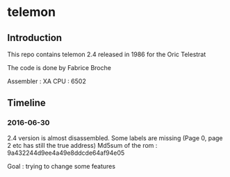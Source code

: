 # telemon 

## Introduction
This repo contains telemon 2.4 released in 1986 for the Oric Telestrat

The code is done by Fabrice Broche

Assembler : XA
CPU : 6502

## Timeline

### 2016-06-30
2.4 version is almost disassembled. Some labels are missing (Page 0, page 2 etc has still the true address)
Md5sum of the rom : 9a432244d9ee4a49e8ddcde64af94e05


Goal : trying to change some features
